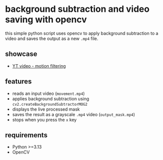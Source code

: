 # background subtraction and video saving with opencv

this simple python script uses opencv to apply background subtraction to a video and saves the output as a new `.mp4` file.

## showcase
- [YT video - motion filtering](https://www.youtube.com/watch?v=3ykhqCq5v_M)

## features

- reads an input video (`movement.mp4`)
- applies background subtraction using `cv2.createBackgroundSubtractorMOG2`
- displays the live processed mask
- saves the result as a grayscale `.mp4` video (`output_mask.mp4`)
- stops when you press the `x` key

## requirements

- Python >=3.13
- OpenCV
